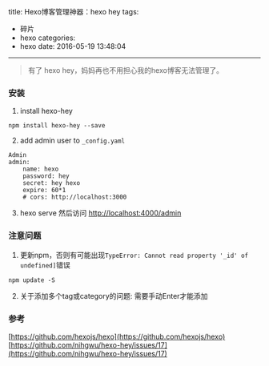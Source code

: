 title: Hexo博客管理神器：hexo hey
tags:
  - 碎片
  - hexo
categories:
  - hexo
date: 2016-05-19 13:48:04
---

>有了 hexo hey，妈妈再也不用担心我的hexo博客无法管理了。

### 安装
1. install hexo-hey
```
npm install hexo-hey --save
```

2. add admin user to `_config.yaml`
```
Admin
admin:
    name: hexo
    password: hey
    secret: hey hexo
    expire: 60*1
    # cors: http://localhost:3000
```
3. hexo serve
然后访问 [http://localhost:4000/admin](http://localhost:4000/admin)

<!--more-->

### 注意问题

1.  更新npm，否则有可能出现`TypeError: Cannot read property '_id' of undefined]`错误
```
npm update -S
```

2. 关于添加多个tag或category的问题:
需要手动Enter才能添加


### 参考
[https://github.com/hexojs/hexo](https://github.com/hexojs/hexo)
[https://github.com/nihgwu/hexo-hey/issues/17](https://github.com/nihgwu/hexo-hey/issues/17)